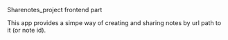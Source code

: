 Sharenotes_project frontend part

This app provides a simpe way of creating and sharing notes by url path to it (or note id).